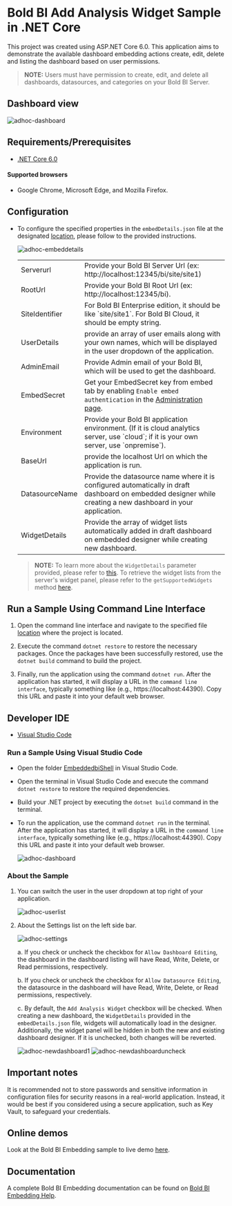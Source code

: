 # Bold BI Add Analysis Widget Sample in .NET Core

This project was created using ASP.NET Core 6.0. This application aims to demonstrate the available dashboard embedding actions create, edit, delete and listing the dashboard based on user permissions.

 > **NOTE:** Users must have permission to create, edit, and delete all dashboards, datasources, and categories on your Bold BI Server.

## Dashboard view

![adhoc-dashboard](https://github.com/boldbi/samples/assets/129487075/423eccd9-5500-40d8-96f1-005f820f87e8)

 ## Requirements/Prerequisites

 * [.NET Core 6.0](https://dotnet.microsoft.com/download/dotnet-core)
 
 #### Supported browsers
  
  * Google Chrome, Microsoft Edge, and Mozilla Firefox.

 ## Configuration

  * To configure the specified properties in the `embedDetails.json` file at the designated [location](https://github.com/boldbi/samples/tree/master/Scenario%20Based%20Samples/Add%20Analysis%20Widget%20sample/EmbededShell/EmbeddedbiShell/App_Data/default), please follow to the provided instructions.

    ![adhoc-embeddetails](https://github.com/boldbi/samples/assets/129487075/a93b5ec8-70a2-4c47-8269-d259968e546f)

    <meta charset="utf-8"/>
    <table>
    <tbody>
        <tr>
            <td align="left">Serverurl</td>
            <td align="left">Provide your Bold BI Server Url (ex: http://localhost:12345/bi/site/site1)</td>
        </tr>
        <tr>
            <td align="left">RootUrl</td>
            <td align="left">Provide your Bold BI Root Url (ex: http://localhost:12345/bi).</td>
        </tr>
        <tr>
            <td align="left">SiteIdentifier</td>
            <td align="left">For Bold BI Enterprise edition, it should be like `site/site1`. For Bold BI Cloud, it should be empty string.</td>
        </tr>
        <tr>
            <td align="left">UserDetails</td>
            <td align="left">provide an array of user emails along with your own names, which will be displayed in the user dropdown of the application.</td>
        </tr>
        <tr>
            <td align="left">AdminEmail</td>
            <td align="left">Provide Admin email of your Bold BI, which will be used to get the dashboard.</td>
        </tr>
        <tr>
        <td align="left">EmbedSecret</td>
            <td align="left">Get your EmbedSecret key from embed tab by enabling <code>Enable embed authentication</code> in the <a href='https://help.boldbi.com/embedded-bi/site-administration/embed-settings/'>Administration page</a>. </td>
        </tr>
        <tr>
            <td align="left">Environment</td>
            <td align="left">Provide your Bold BI application environment. (If it is cloud analytics server, use `cloud`; if it is your own server, use `onpremise`).</td>
        </tr> 
        <tr>
            <td align="left">BaseUrl</td>
            <td align="left">provide the localhost Url on which the application is run.</td>
        </tr>
        <tr>
            <td align="left">DatasourceName</td>
            <td align="left">Provide the datasource name where it is configured automatically in draft dashboard on embedded designer while creating a new dashboard in your application.</td>
        </tr>  
        <tr>
            <td align="left">WidgetDetails</td>
            <td align="left">Provide the array of widget lists automatically added in draft dashboard on embedded designer while creating new dashboard.
            </td>
        </tr>  
    </tbody>
    </table>

    > **NOTE:** To learn more about the `WidgetDetails` parameter provided, please refer to [this](https://help.boldbi.com/embedding-options/embedding-sdk/embedding-api-reference/methods/#renderWidgets). To retrieve the widget lists from the server's widget panel, please refer to the `getSupportedWidgets` method [here](https://help.boldbi.com/embedding-options/embedding-sdk/embedding-api-reference/methods/#getSupportedWidgets).

 ## Run a Sample Using Command Line Interface 
    
  1. Open the command line interface and navigate to the specified file [location](https://github.com/boldbi/samples/tree/master/Scenario%20Based%20Samples/Add%20Analysis%20Widget%20sample/EmbededShell/EmbeddedbiShell) where the project is located.

  2. Execute the command `dotnet restore` to restore the necessary packages. Once the packages have been successfully restored, use the `dotnet build` command to build the project.
  
  3. Finally, run the application using the command `dotnet run`. After the application has started, it will display a URL in the `command line interface`, typically something like (e.g., https://localhost:44390). Copy this URL and paste it into your default web browser.

 ## Developer IDE

  * [Visual Studio Code](https://code.visualstudio.com/download)

  ### Run a Sample Using Visual Studio Code
 
  * Open the folder [EmbeddedbiShell](https://github.com/boldbi/samples/tree/master/Scenario%20Based%20Samples/Add%20Analysis%20Widget%20sample/EmbededShell/EmbeddedbiShell) in Visual Studio Code.
   
  * Open the terminal in Visual Studio Code and execute the command `dotnet restore` to restore the required dependencies.
 
  * Build your .NET project by executing the `dotnet build` command in the terminal.
 
  * To run the application, use the command `dotnet run` in the terminal. After the application has started, it will display a URL in the `command line interface`, typically something like (e.g., https://localhost:44390). Copy this URL and paste it into your default web browser.

    ![adhoc-dashboard](https://github.com/boldbi/samples/assets/129487075/0117bcb1-3efe-4e00-aa2f-c629e952d81a)

### About the Sample

1. You can switch the user in the user dropdown at top right of your application.

   ![adhoc-userlist](https://github.com/boldbi/samples/assets/129487075/1e93a36b-cd04-4686-a7b6-ad8e14f9b589)

2. About the Settings list on the left side bar.

   ![adhoc-settings](https://github.com/boldbi/samples/assets/129487075/7b1bbb45-244e-41cc-a6fa-3d366687eda3)

    a. If you check or uncheck the checkbox for `Allow Dashboard Editing`, the dashboard in the dashboard listing will have Read, Write, Delete, or Read permissions, respectively.
    
    b. If you check or uncheck the checkbox for `Allow Datasource Editing`, the datasource in the dashboard will have Read, Write, Delete, or Read permissions, respectively.
    
    c. By default, the `Add Analysis Widget` checkbox will be checked. When creating a new dashboard, the `WidgetDetails` provided in the `embedDetails.json` file, widgets will automatically load in the designer. Additionally, the widget panel will be hidden in both the new and existing dashboard designer. If it is unchecked, both changes will be reverted.

   ![adhoc-newdashboard1](https://github.com/boldbi/samples/assets/129487075/f5a7898b-b0e4-4a1a-abb3-f16e147676b7)
   ![adhoc-newdashboarduncheck](https://github.com/boldbi/samples/assets/129487075/7d49d520-15ad-46bf-85fa-e9429834af0f)
   
## Important notes

It is recommended not to store passwords and sensitive information in configuration files for security reasons in a real-world application. Instead, it would be best if you considered using a secure application, such as Key Vault, to safeguard your credentials.

## Online demos

Look at the Bold BI Embedding sample to live demo [here](https://samples.boldbi.com/embed).

## Documentation

A complete Bold BI Embedding documentation can be found on [Bold BI Embedding Help](https://help.boldbi.com/embedded-bi/javascript-based/).